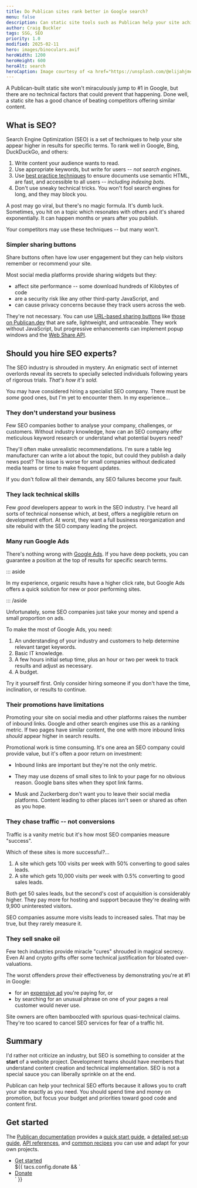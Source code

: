 ```yaml
---
title: Do Publican sites rank better in Google search?
menu: false
description: Can static site tools such as Publican help your site achieve better rankings in search engine results?
author: Craig Buckler
tags: SSG, SEO
priority: 1.0
modified: 2025-02-11
hero: images/binoculars.avif
heroWidth: 1200
heroHeight: 600
heroAlt: search
heroCaption: Image courtesy of <a href="https://unsplash.com/@elijahjmears">Elijah Mears</a>
---
```


A Publican-built static site won't miraculously jump to #1 in Google, but there are no technical factors that could prevent that happening. Done well, a static site has a good chance of beating competitors offering similar content.


## What is SEO?

Search Engine Optimization (SEO) is a set of techniques to help your site appear higher in results for specific terms. To rank well in Google, Bing, DuckDuckGo, and others:

1. Write content your audience wants to read.
1. Use appropriate keywords, but write for users -- *not search engines*.
1. Use [best practice techniques](--ROOT--news/site-performance) to ensure documents use semantic HTML, are fast, and accessible to all users -- *including indexing bots*.
1. Don't use sneaky technical tricks. You won't fool search engines for long, and they may block you.

A post may go viral, but there's no magic formula. It's dumb luck. Sometimes, you hit on a topic which resonates with others and it's shared exponentially. It can happen months or years after you publish.

Your competitors may use these techniques -- but many won't.


### Simpler sharing buttons

Share buttons often have low user engagement but they can help visitors remember or recommend your site.

Most social media platforms provide sharing widgets but they:

* affect site performance -- some download hundreds of Kilobytes of code
* are a security risk like any other third-party JavaScript, and
* can cause privacy concerns because they track users across the web.

They're not necessary. You can use [URL-based sharing buttons](https://blog.logrocket.com/how-to-improve-social-engagement-with-the-web-share-api/) like [those on Publican.dev](#share) that are safe, lightweight, and untraceable. They work without JavaScript, but progressive enhancements can implement popup windows and the [Web Share API](https://developer.mozilla.org/docs/Web/API/Web_Share_API).


## Should you hire SEO experts?

The SEO industry is shrouded in mystery. An enigmatic sect of internet overlords reveal its secrets to specially selected individuals following years of rigorous trials. *That's how it's sold.*

You may have considered hiring a specialist SEO company. There must be *some* good ones, but I'm yet to encounter them. In my experience...


### They don't understand your business

Few SEO companies bother to analyse your company, challenges, or customers. Without industry knowledge, how can an SEO company offer meticulous keyword research or understand what potential buyers need?

They'll often make unrealistic recommendations. I'm sure a table leg manufacturer can write a lot about the topic, but could they publish a daily news post? The issue is worse for small companies without dedicated media teams or time to make frequent updates.

If you don't follow all their demands, any SEO failures become your fault.


### They lack technical skills

Few *good* developers appear to work in the SEO industry. I've heard all sorts of technical nonsense which, at best, offers a negligible return on development effort. At worst, they want a full business reorganization and site rebuild with the SEO company leading the project.


### Many run Google Ads

There's nothing wrong with [Google Ads](https://ads.google.com/). If you have deep pockets, you can guarantee a position at the top of results for specific search terms.

::: aside

In my experience, organic results have a higher click rate, but Google Ads offers a quick solution for new or poor performing sites.

::: /aside

Unfortunately, some SEO companies just take your money and spend a small proportion on ads.

To make the most of Google Ads, you need:

1. An understanding of your industry and customers to help determine relevant target keywords.
1. Basic IT knowledge.
1. A few hours initial setup time, plus an hour or two per week to track results and adjust as necessary.
1. A budget.

Try it yourself first. Only consider hiring someone if you don't have the time, inclination, or results to continue.


### Their promotions have limitations

Promoting your site on social media and other platforms raises the number of inbound links. Google and other search engines use this as a ranking metric. If two pages have similar content, the one with more inbound links *should* appear higher in search results.

Promotional work is time consuming. It's one area an SEO company could provide value, but it's often a poor return on investment:

* Inbound links are important but they're not the only metric.

* They may use dozens of small sites to link to your page for no obvious reason. Google bans sites when they spot link farms.

* Musk and Zuckerberg don't want you to leave their social media platforms. Content leading to other places isn't seen or shared as often as you hope.


### They chase traffic -- not conversions

Traffic is a vanity metric but it's how most SEO companies measure "success".

Which of these sites is more successful?...

1. A site which gets 100 visits per week with 50% converting to good sales leads.
1. A site which gets 10,000 visits per week with 0.5% converting to good sales leads.

Both get 50 sales leads, but the second's cost of acquisition is considerably higher. They pay more for hosting and support because they're dealing with 9,900 uninterested visitors.

SEO companies assume more visits leads to increased sales. That may be true, but they rarely measure it.


### They sell snake oil

Few tech industries provide miracle "cures" shrouded in magical secrecy. Even AI and crypto grifts offer some technical justification for bloated over-valuations.

The worst offenders *prove* their effectiveness by demonstrating you're at #1 in Google:

* for an [expensive ad](#many-run-google-ads) you're paying for, or
* by searching for an unusual phrase on one of your pages a real customer would never use.

Site owners are often bamboozled with spurious quasi-technical claims. They're too scared to cancel SEO services for fear of a traffic hit.


## Summary

I'd rather not criticize an industry, but SEO is something to consider at the **start** of a website project. Development teams should have members that understand content creation and technical implementation. SEO is not a special sauce you can liberally sprinkle on at the end.

Publican can help your technical SEO efforts because it allows you to craft your site exactly as you need. You should spend time and money on promotion, but focus your budget and priorities toward good code and content first.


## Get started

The [Publican documentation](--ROOT--docs) provides a [quick start guide](--ROOT--docs/quickstart/concepts), a [detailed set-up guide](--ROOT--docs/setup/content), [API references](--ROOT--docs/reference/publican-options), and [common recipes](--ROOT--docs/recipe) you can use and adapt for your own projects.

<ul class="flexcenter">
  <li><a href="--ROOT--docs/quickstart/concepts" class="button">Get started</a></li>
  ${{ tacs.config.donate && `<li><a href="${ tacs.config.donate }" class="button">Donate</a></li>` }}
</ul>
